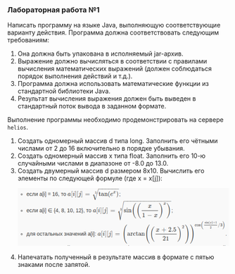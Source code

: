 <div>
   <h3>Лабораторная работа №1</h3>

   <p>Написать программу на языке Java, выполняющую соответствующие варианту действия. Программа должна соответствовать следующим требованиям:</p>

   <ol>
      <li>Она должна быть упакована в исполняемый jar-архив.</li>
      <li>Выражение должно вычисляться в соответствии с правилами вычисления математических выражений (должен соблюдаться порядок выполнения действий и т.д.).</li>
      <li>Программа должна использовать математические функции из стандартной библиотеки Java.</li>
      <li>Результат вычисления выражения должен быть выведен в стандартный поток вывода в заданном формате.</li>
   </ol>

   <p>Выполнение программы необходимо продемонстрировать на сервере <code>helios</code>.</p>
</div>

 <ol>
   <li>Создать одномерный массив d типа long. Заполнить его чётными числами от 2 до 16 включительно в порядке убывания.</li>
   <li>Создать одномерный массив x типа float. Заполнить его 10-ю случайными числами в диапазоне от -8.0 до 13.0.</li>
   <li>Создать двумерный массив d размером 8x10. Вычислить его элементы по следующей формуле (где x = x[j]):</li>
   
   ![variant](image/variant.png)
   
   <li>Напечатать полученный в результате массив в формате с пятью знаками после запятой.</li>
</ol>

